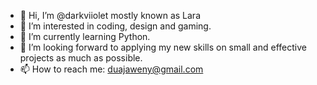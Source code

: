 - 👋 Hi, I’m @darkviiolet mostly known as Lara
- 👀 I’m interested in coding, design and gaming.
- 🌱 I’m currently learning Python.
- 💞️ I’m looking forward to applying my new skills
   on small and effective projects as much as possible.
- 📫 How to reach me: duajaweny@gmail.com 
